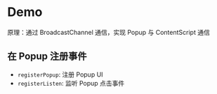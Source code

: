 # Demo

原理：通过 BroadcastChannel 通信，实现 Popup 与 ContentScript 通信

## 在 Popup 注册事件

- `registerPopup`: 注册 Popup UI
- `registerListen`: 监听 Popup 点击事件
